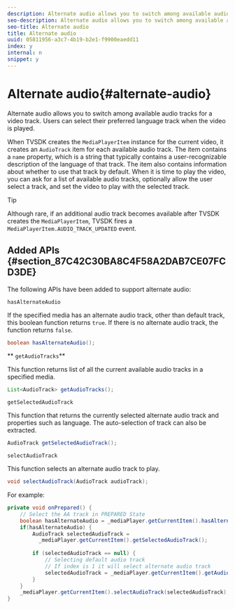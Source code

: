 ```yaml
---
description: Alternate audio allows you to switch among available audio tracks for a video track. Users can select their preferred language track when the video is played.
seo-description: Alternate audio allows you to switch among available audio tracks for a video track. Users can select their preferred language track when the video is played.
seo-title: Alternate audio
title: Alternate audio
uuid: 05811956-a3c7-4b19-b2e1-f9900eaedd11
index: y
internal: n
snippet: y
---
```


# Alternate audio{#alternate-audio}

Alternate audio allows you to switch among available audio tracks for a video track. Users can select their preferred language track when the video is played.

<a id="section_E4F9DC28A2944BD08B4190A7F98A8365"></a>

When TVSDK creates the `MediaPlayerItem` instance for the current video, it creates an `AudioTrack` item for each available audio track. The item contains a `name` property, which is a string that typically contains a user-recognizable description of the language of that track. The item also contains information about whether to use that track by default. When it is time to play the video, you can ask for a list of available audio tracks, optionally allow the user select a track, and set the video to play with the selected track.

>[!TIP]
>
>Although rare, if an additional audio track becomes available after TVSDK creates the `MediaPlayerItem`, TVSDK fires a `MediaPlayerItem.AUDIO_TRACK_UPDATED` event.

## Added APIs {#section_87C42C30BA8C4F58A2DAB7CE07FCD3DE}

The following APIs have been added to support alternate audio:

`hasAlternateAudio`

If the specified media has an alternate audio track, other than default track, this boolean function returns `true`. If there is no alternate audio track, the function returns `false`. 

```java
boolean hasAlternateAudio();
```

** `getAudioTracks`**

This function returns list of all the current available audio tracks in a specified media. 

```java
List<AudioTrack> getAudioTracks();
```

`getSelectedAudioTrack`

This function that returns the currently selected alternate audio track and properties such as language. The auto-selection of track can also be extracted. 

```java
AudioTrack getSelectedAudioTrack();
```

`selectAudioTrack`

This function selects an alternate audio track to play. 

```java
void selectAudioTrack(AudioTrack audioTrack);
```

For example: 

```java
private void onPrepared() { 
    // Select the AA track in PREPARED State 
    boolean hasAlternateAudio = _mediaPlayer.getCurrentItem().hasAlternateAudio(); 
    if(hasAlternateAudio) { 
        AudioTrack selectedAudioTrack =  
          _mediaPlayer.getCurrentItem().getSelectedAudioTrack(); 
 
        if (selectedAudioTrack == null) {  
            // Selecting default audio track  
            // If index is 1 it will select alternate audio track  
            selectedAudioTrack = _mediaPlayer.getCurrentItem().getAudioTracks().get(0);  
        } 
    } 
    _mediaPlayer.getCurrentItem().selectAudioTrack(selectedAudioTrack); 
} 

```

